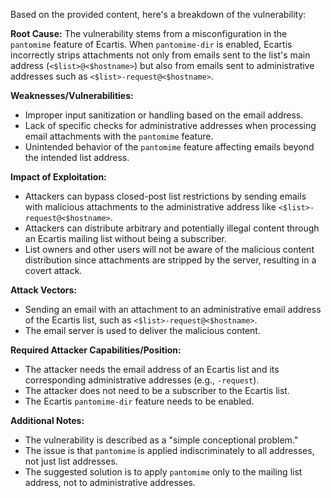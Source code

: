 Based on the provided content, here's a breakdown of the vulnerability:

**Root Cause:**
The vulnerability stems from a misconfiguration in the `pantomime` feature of Ecartis. When `pantomime-dir` is enabled, Ecartis incorrectly strips attachments not only from emails sent to the list's main address (`<$list>@<$hostname>`) but also from emails sent to administrative addresses such as `<$list>-request@<$hostname>`.

**Weaknesses/Vulnerabilities:**
- Improper input sanitization or handling based on the email address.
- Lack of specific checks for administrative addresses when processing email attachments with the `pantomime` feature.
- Unintended behavior of the `pantomime` feature affecting emails beyond the intended list address.

**Impact of Exploitation:**
- Attackers can bypass closed-post list restrictions by sending emails with malicious attachments to the administrative address like `<$list>-request@<$hostname>`.
- Attackers can distribute arbitrary and potentially illegal content through an Ecartis mailing list without being a subscriber.
- List owners and other users will not be aware of the malicious content distribution since attachments are stripped by the server, resulting in a covert attack.

**Attack Vectors:**
- Sending an email with an attachment to an administrative email address of the Ecartis list, such as `<$list>-request@<$hostname>`.
- The email server is used to deliver the malicious content.

**Required Attacker Capabilities/Position:**
- The attacker needs the email address of an Ecartis list and its corresponding administrative addresses (e.g., `-request`).
- The attacker does not need to be a subscriber to the Ecartis list.
- The Ecartis `pantomime-dir` feature needs to be enabled.

**Additional Notes:**
- The vulnerability is described as a "simple conceptional problem."
- The issue is that `pantomime` is applied indiscriminately to all addresses, not just list addresses.
- The suggested solution is to apply `pantomime` only to the mailing list address, not to administrative addresses.